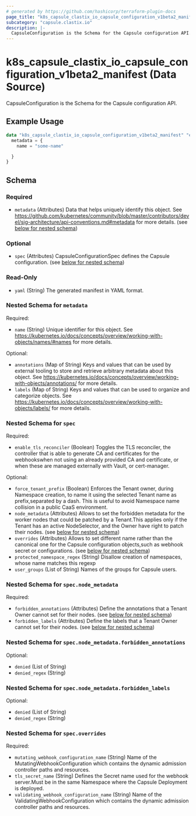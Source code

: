 ```yaml
---
# generated by https://github.com/hashicorp/terraform-plugin-docs
page_title: "k8s_capsule_clastix_io_capsule_configuration_v1beta2_manifest Data Source - terraform-provider-k8s"
subcategory: "capsule.clastix.io"
description: |-
  CapsuleConfiguration is the Schema for the Capsule configuration API.
---
```


# k8s_capsule_clastix_io_capsule_configuration_v1beta2_manifest (Data Source)

CapsuleConfiguration is the Schema for the Capsule configuration API.

## Example Usage

```terraform
data "k8s_capsule_clastix_io_capsule_configuration_v1beta2_manifest" "example" {
  metadata = {
    name = "some-name"

  }
}
```

<!-- schema generated by tfplugindocs -->
## Schema

### Required

- `metadata` (Attributes) Data that helps uniquely identify this object. See https://github.com/kubernetes/community/blob/master/contributors/devel/sig-architecture/api-conventions.md#metadata for more details. (see [below for nested schema](#nestedatt--metadata))

### Optional

- `spec` (Attributes) CapsuleConfigurationSpec defines the Capsule configuration. (see [below for nested schema](#nestedatt--spec))

### Read-Only

- `yaml` (String) The generated manifest in YAML format.

<a id="nestedatt--metadata"></a>
### Nested Schema for `metadata`

Required:

- `name` (String) Unique identifier for this object. See https://kubernetes.io/docs/concepts/overview/working-with-objects/names/#names for more details.

Optional:

- `annotations` (Map of String) Keys and values that can be used by external tooling to store and retrieve arbitrary metadata about this object. See https://kubernetes.io/docs/concepts/overview/working-with-objects/annotations/ for more details.
- `labels` (Map of String) Keys and values that can be used to organize and categorize objects. See https://kubernetes.io/docs/concepts/overview/working-with-objects/labels/ for more details.


<a id="nestedatt--spec"></a>
### Nested Schema for `spec`

Required:

- `enable_tls_reconciler` (Boolean) Toggles the TLS reconciler, the controller that is able to generate CA and certificates for the webhookswhen not using an already provided CA and certificate, or when these are managed externally with Vault, or cert-manager.

Optional:

- `force_tenant_prefix` (Boolean) Enforces the Tenant owner, during Namespace creation, to name it using the selected Tenant name as prefix,separated by a dash. This is useful to avoid Namespace name collision in a public CaaS environment.
- `node_metadata` (Attributes) Allows to set the forbidden metadata for the worker nodes that could be patched by a Tenant.This applies only if the Tenant has an active NodeSelector, and the Owner have right to patch their nodes. (see [below for nested schema](#nestedatt--spec--node_metadata))
- `overrides` (Attributes) Allows to set different name rather than the canonical one for the Capsule configuration objects,such as webhook secret or configurations. (see [below for nested schema](#nestedatt--spec--overrides))
- `protected_namespace_regex` (String) Disallow creation of namespaces, whose name matches this regexp
- `user_groups` (List of String) Names of the groups for Capsule users.

<a id="nestedatt--spec--node_metadata"></a>
### Nested Schema for `spec.node_metadata`

Required:

- `forbidden_annotations` (Attributes) Define the annotations that a Tenant Owner cannot set for their nodes. (see [below for nested schema](#nestedatt--spec--node_metadata--forbidden_annotations))
- `forbidden_labels` (Attributes) Define the labels that a Tenant Owner cannot set for their nodes. (see [below for nested schema](#nestedatt--spec--node_metadata--forbidden_labels))

<a id="nestedatt--spec--node_metadata--forbidden_annotations"></a>
### Nested Schema for `spec.node_metadata.forbidden_annotations`

Optional:

- `denied` (List of String)
- `denied_regex` (String)


<a id="nestedatt--spec--node_metadata--forbidden_labels"></a>
### Nested Schema for `spec.node_metadata.forbidden_labels`

Optional:

- `denied` (List of String)
- `denied_regex` (String)



<a id="nestedatt--spec--overrides"></a>
### Nested Schema for `spec.overrides`

Required:

- `mutating_webhook_configuration_name` (String) Name of the MutatingWebhookConfiguration which contains the dynamic admission controller paths and resources.
- `tls_secret_name` (String) Defines the Secret name used for the webhook server.Must be in the same Namespace where the Capsule Deployment is deployed.
- `validating_webhook_configuration_name` (String) Name of the ValidatingWebhookConfiguration which contains the dynamic admission controller paths and resources.
